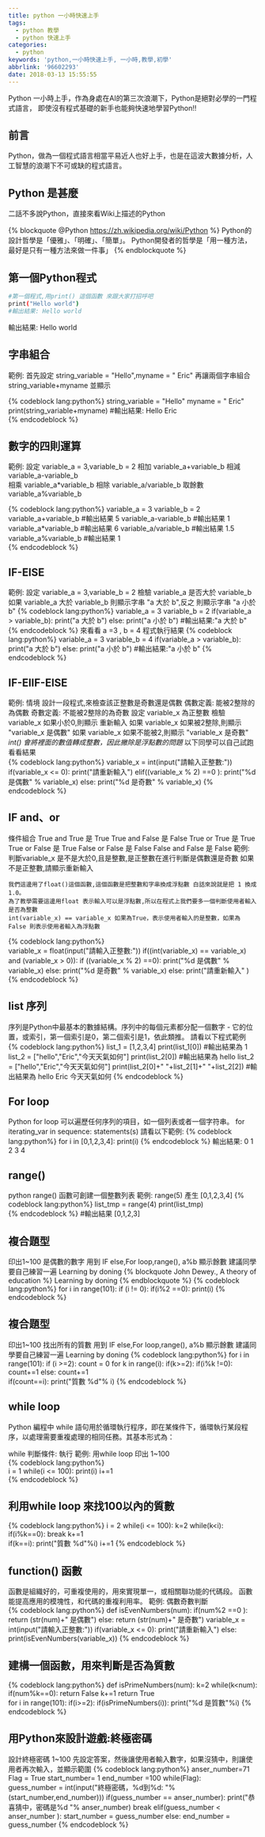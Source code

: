 ```yaml
---
title: python 一小時快速上手
tags:
  - python 教學
  - python 快速上手
categories:
  - python
keywords: 'python,一小時快速上手, 一小時,教學,初學'
abbrlink: '96602293'
date: 2018-03-13 15:55:55
---
```


Python 一小時上手，作為身處在AI的第三次浪潮下，Python是絕對必學的一門程式語言，
即使沒有程式基礎的新手也能夠快速地學習Python!!
<!-- more -->

## 前言

Python，做為一個程式語言相當平易近人也好上手，也是在這波大數據分析，人工智慧的浪潮下不可或缺的程式語言。

## Python 是甚麼
二話不多說Python，直接來看Wiki上描述的Python

{% blockquote @Python https://zh.wikipedia.org/wiki/Python %}
Python的設計哲學是「優雅」、「明確」、「簡單」。
Python開發者的哲學是「用一種方法，最好是只有一種方法來做一件事」
{% endblockquote %}



## 第一個Python程式

``` bash
#第一個程式,用print() 這個函數 來跟大家打招呼吧
print("Hello world")
#輸出結果: Hello world
```
輸出結果:
Hello world

## 字串組合
範例: 
    首先設定 string_variable = "Hello",myname = " Eric"
    再讓兩個字串組合  string_variable+myname 並顯示

{% codeblock lang:python%}
string_variable = "Hello"
myname = " Eric"
print(string_variable+myname)
#輸出結果: Hello Eric	
{% endcodeblock %}

## 數字的四則運算
範例:
   設定 variable_a = 3,variable_b = 2
   相加 variable_a+variable_b
   相減 variable_a-variable_b     
   相乘 variable_a*variable_b
   相除 variable_a/variable_b
   取餘數 variable_a%variable_b
   
{% codeblock lang:python%}
variable_a = 3
variable_b = 2
variable_a+variable_b 
#輸出結果 5
variable_a-variable_b 
#輸出結果 1
variable_a*variable_b 
#輸出結果 6
variable_a/variable_b 
#輸出結果 1.5
variable_a%variable_b
#輸出結果 1  
{% endcodeblock %}

## IF-ElSE 
範例:
   設定  variable_a = 3,variable_b = 2
   檢驗  variable_a 是否大於 variable_b 
   如果  variable_a 大於 variable_b 則顯示字串 "a 大於 b",反之 則顯示字串 "a 小於 b"
{% codeblock lang:python%}
variable_a = 3
variable_b = 2
if(variable_a > variable_b):
    print("a 大於 b")
else:
    print("a 小於 b")
#輸出結果:"a 大於 b" 
{% endcodeblock %}
來看看 a =3 , b = 4  程式執行結果 
{% codeblock lang:python%}
variable_a = 3
variable_b = 4
if(variable_a > variable_b):
    print("a 大於 b")
else:
    print("a 小於 b")
#輸出結果:"a 小於 b"
{% endcodeblock %}

## IF-ElIF-ElSE
範例:
   情境 設計一段程式,來檢查該正整數是奇數還是偶數
   偶數定義: 能被2整除的為偶數
   奇數定義: 不能被2整除的為奇數
   設定  variable_x 為正整數 
   檢驗  variable_x 如果小於0,則顯示 重新輸入
   如果  variable_x 如果被2整除,則顯示 "variable_x 是偶數"
   如果  variable_x 如果不能被2,則顯示 "variable_x 是奇數"
   *int() 會將裡面的數值轉成整數，因此撇除是浮點數的問題*
以下同學可以自己試跑看看結果   
{% codeblock lang:python%}
variable_x = int(input("請輸入正整數:"))
if(variable_x <= 0):
    print("請重新輸入")
elif((variable_x % 2) ==0 ):
    print("%d 是偶數" % variable_x)
else:
    print("%d 是奇數" % variable_x)
{% endcodeblock %}

## IF and、or

條件組合
 True and True   是 True
 True and False  是 False
 True or  True   是 True
 True or False   是 True
 False or False  是 False
 False and False 是 False
範例:
    判斷variable_x 是不是大於0,且是整數,是正整數在進行判斷是偶數還是奇數
    如果不是正整數,請顯示重新輸入
	
	我們這邊用了float()這個函數,這個函數是把整數和字串換成浮點數 白話來說就是把 1 換成1.0。
	為了教學需要這邊用float 表示輸入可以是浮點數,所以在程式上我們要多一個判斷使用者輸入是否為整數
	int(variable_x) == variable_x 如果為True，表示使用者輸入的是整數，如果為False 則表示使用者輸入為浮點數
{% codeblock lang:python%}	
variable_x = float(input("請輸入正整數:"))
if((int(variable_x) == variable_x) and (variable_x > 0)):
    if ((variable_x % 2) ==0):
        print("%d 是偶數" % variable_x)
    else:
        print("%d 是奇數" % variable_x)
else:
    print("請重新輸入" )
{% endcodeblock %} 

## list 序列
序列是Python中最基本的數據結構。序列中的每個元素都分配一個數字 - 它的位置，或索引，第一個索引是0，第二個索引是1，依此類推。
請看以下程式範例
{% codeblock lang:python%}
list_1 = [1,2,3,4]
print(list_1[0])
#輸出結果為 1
list_2 = ["hello","Eric","今天天氣如何"]
print(list_2[0])
#輸出結果為 hello
list_2 = ["hello","Eric","今天天氣如何"]
print(list_2[0]+" "+list_2[1]+" "+list_2[2])
#輸出結果為 hello Eric 今天天氣如何
{% endcodeblock %}

## For loop 
Python for loop 可以遍歷任何序列的項目，如一個列表或者一個字符串。
for iterating_var in sequence:
   statements(s)
請看以下範例:
{% codeblock lang:python%}
for i in [0,1,2,3,4]:
    print(i)
{% endcodeblock %}
輸出結果:
0
1
2
3
4 

## range()
python range() 函數可創建一個整數列表
範例:
    range(5) 產生 [0,1,2,3,4] 
{% codeblock lang:python%}
list_tmp = range(4)
print(list_tmp) 	
{% endcodeblock %}
#輸出結果 [0,1,2,3]

## 複合題型
印出1~100 是偶數的數字
用到 IF else,For loop,range(),  a%b 顯示餘數
建議同學要自己練習一遍 Learning by doning
{% blockquote John Dewey., A theory of education %}
Learning by doning
{% endblockquote %}
{% codeblock lang:python%}
for i in range(101):
    if (i != 0):
        if(i%2 ==0):
            print(i)
{% endcodeblock %}

## 複合題型
印出1~100 找出所有的質數
用到 IF else,For loop,range(),  a%b 顯示餘數
建議同學要自己練習一遍 Learning by doning
{% codeblock lang:python%}
for i in range(101):
    if (i >=2):
        count = 0
        for k in range(i):
            if(k>=2):
                if(i%k !=0):
                    count+=1
            else:
                count+=1       
        if(count==i):
            print("質數 %d"% i)
{% endcodeblock %}

## while loop 
Python 編程中 while 語句用於循環執行程序，即在某條件下，循環執行某段程序，以處理需要重複處理的相同任務。其基本形式為：

while 判斷條件:
    執行
範例:
    用while loop 印出 1~100	
{% codeblock lang:python%}	
i = 1
while(i <= 100):
    print(i)
    i+=1	
{% endcodeblock %}

## 利用while loop 來找100以內的質數
{% codeblock lang:python%}
i = 2
while(i <= 100):
    k=2
    while(k<i):
        if(i%k==0):
            break
        k+=1    
    if(k==i):
        print("質數 %d"%i) 
    i+=1
{% endcodeblock %}

## function() 函數
函數是組織好的，可重複使用的，用來實現單一，或相關聯功能的代碼段。
函數能提高應用的模塊性，和代碼的重複利用率。
範例:
    偶數奇數判斷  
{% codeblock lang:python%}
def isEvenNumbers(num):
    if(num%2 ==0 ):
        return (str(num)+" 是偶數")
    else:
        return (str(num)+" 是奇數")
variable_x = int(input("請輸入正整數:"))
if(variable_x <= 0):
    print("請重新輸入") 
else:
    print(isEvenNumbers(variable_x))
{% endcodeblock %}

## 建構一個函數，用來判斷是否為質數	
{% codeblock lang:python%}
def isPrimeNumbers(num):
    k=2
    while(k<num):
        if(num%k==0):
            return False
        k+=1
    return True        
for i in range(101):
    if(i>=2):
        if(isPrimeNumbers(i)):
            print("%d 是質數"%i)
{% endcodeblock %}

## 用Python來設計遊戲:終極密碼
設計終極密碼 1~100
先設定答案，然後讓使用者輸入數字，如果沒猜中，則讓使用者再次輸入，並顯示範圍
{% codeblock lang:python%}
anser_number=71
Flag = True
start_number= 1
end_number =100
while(Flag):    
    guess_number = int(input("終極密碼，%d到%d: "%(start_number,end_number)))
    if(guess_number == anser_number):
        print("恭喜猜中，密碼是%d "% anser_number)
        break
    elif(guess_number < anser_number ):
        start_number = guess_number
    else:
        end_number = guess_number
{% endcodeblock %}

		